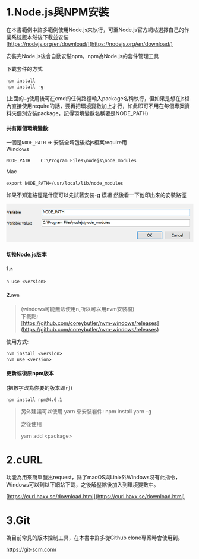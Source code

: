 # 1.Node.js與NPM安裝

在本書範例中許多範例使用Node.js來執行，可至Node.js官方網站選擇自己的作業系統版本然後下載並安裝  
[https://nodejs.org/en/download/](https://nodejs.org/en/download/)

安裝完Node.js後會自動安裝npm，npm為Node.js的套件管理工具

下載套件的方式

```
npm install
npm install -g
```

\(上面的`-g`使用後可在cmd的任何路徑輸入package名稱執行，但如果是想在js檔內直接使用require的話，要再把環境變數加上才行，如此即可不用在每個專案資料夾個別安裝package，記得環境變數名稱要是NODE\_PATH\)

#### 共有兩個環境變數:

一個是`NODE_PATH` =&gt; 安裝全域包後給js檔案require用  
Windows

```
NODE_PATH    C:\Program Files\nodejs\node_modules
```

Mac

```
export NODE_PATH=/usr/local/lib/node_modules
```

如果不知道路徑是什麼可以先試著安裝-g 模組 然後看一下他印出來的安裝路徑

![](/assets/環境變數.png)

#### 切換Node.js版本

#### 1.`n`

```
n use <version>
```

#### 2.`nvm`

> \(windows可能無法使用n,所以可以用nvm安裝檔\)  
> 下載點:  
> [https://github.com/coreybutler/nvm-windows/releases](https://github.com/coreybutler/nvm-windows/releases)

使用方式:

```
nvm install <version>
nvm use <version>
```

#### 更新或復原npm版本

\(把數字改為你要的版本即可\)

```
npm install npm@4.6.1
```

> 另外建議可以使用 yarn 來安裝套件: npm install yarn -g
>
> 之後使用
>
> yarn add &lt;package&gt;

# 2.cURL

功能為用來簡單發出request，除了macOS與Linix外Windows沒有此指令，Windows可以到以下網站下載，之後解壓縮後加入到環境變數中。

[https://curl.haxx.se/download.html](https://curl.haxx.se/download.html)



# 3.Git

為目前常見的版本控制工具，在本書中許多從Github clone專案時會使用到。

https://git-scm.com/



